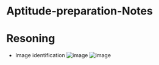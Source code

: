 # Aptitude-preparation-Notes
# Resoning 
- Image identification
![image](https://user-images.githubusercontent.com/53254307/114899394-8b712900-9e30-11eb-89b8-bdfaf80cccb5.png)
![image](https://user-images.githubusercontent.com/53254307/114901289-4817ba00-9e32-11eb-90e7-5e24a3531206.png)
